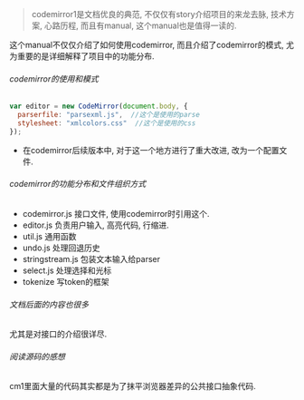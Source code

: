 > codemirror1是文档优良的典范, 不仅仅有story介绍项目的来龙去脉, 技术方案, 心路历程, 而且有manual, 这个manual也是值得一读的.

这个manual不仅仅介绍了如何使用codemirror, 而且介绍了codemirror的模式, 尤为重要的是详细解释了项目中的功能分布. 

###### codemirror的使用和模式

```js
var editor = new CodeMirror(document.body, {
  parserfile: "parsexml.js",  //这个是使用的parse
  stylesheet: "xmlcolors.css"  //这个是使用的css
});
```

- 在codemirror后续版本中, 对于这一个地方进行了重大改进, 改为一个配置文件. 

###### codemirror的功能分布和文件组织方式

- codemirror.js 接口文件, 使用codemirror时引用这个.
- editor.js 负责用户输入, 高亮代码, 行缩进.
- util.js 通用函数
- undo.js 处理回退历史
- stringstream.js 包装文本输入给parser
- select.js 处理选择和光标
- tokenize 写token的框架

###### 文档后面的内容也很多

尤其是对接口的介绍很详尽.

###### 阅读源码的感想

cm1里面大量的代码其实都是为了抹平浏览器差异的公共接口抽象代码. 